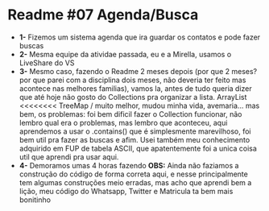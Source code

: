 # Readme #07 Agenda/Busca
- **1-** Fizemos um sistema agenda que ira guardar os contatos e pode fazer buscas
- **2-** Mesma equipe da atividae passada, eu e a Mirella, usamos o LiveShare do VS
- **3-** Mesmo caso, fazendo o Readme 2 meses depois (por que 2 meses? por que parei com a disciplina dois meses, não deveria ter feito mas acontece nas melhores familias), vamos la, antes de tudo queria dizer que até hoje não gosto do Collections pra organizar a lista. ArrayList <<<<<<<< TreeMap / muito melhor, mudou minha vida, avemaria... mas bem, os problemas: foi bem dificil fazer o Collection funcionar, não lembro qual era o problemas, mas lembro que aconteceu, aqui aprendemos a usar o .contains() que é simplesmente marevilhoso, foi bem util pra fazer as buscas e afim. Usei também meu conhecimento adquirido em FUP de tabela ASCII, que apatentemente foi a unica coisa util que aprendi pra usar aqui. 
- **4-** Demoramos umas 4 horas fazendo
**OBS:** Ainda não faziamos a construção do código de forma correta aqui, e nesse principalmente tem algumas construções meio erradas, mas acho que aprendi bem a lição, meu código do Whatsapp, Twitter e Matricula ta bem mais bonitinho 